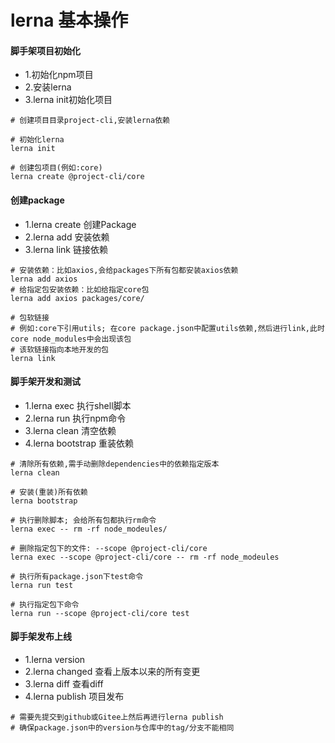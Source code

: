 # lerna 基本操作

#### 脚手架项目初始化
* 1.初始化npm项目
* 2.安装lerna
* 3.lerna init初始化项目
```shell
# 创建项目目录project-cli,安装lerna依赖

# 初始化lerna
lerna init

# 创建包项目(例如:core)
lerna create @project-cli/core
```

#### 创建package
* 1.lerna create 创建Package
* 2.lerna add 安装依赖
* 3.lerna link 链接依赖
```shell
# 安装依赖：比如axios,会给packages下所有包都安装axios依赖
lerna add axios
# 给指定包安装依赖：比如给指定core包
lerna add axios packages/core/

# 包软链接
# 例如:core下引用utils; 在core package.json中配置utils依赖,然后进行link,此时core node_modules中会出现该包
# 该软链接指向本地开发的包
lerna link
```

#### 脚手架开发和测试
* 1.lerna exec 执行shell脚本
* 2.lerna run 执行npm命令
* 3.lerna clean 清空依赖
* 4.lerna bootstrap 重装依赖
```shell
# 清除所有依赖,需手动删除dependencies中的依赖指定版本
lerna clean

# 安装(重装)所有依赖
lerna bootstrap

# 执行删除脚本; 会给所有包都执行rm命令
lerna exec -- rm -rf node_modeules/

# 删除指定包下的文件: --scope @project-cli/core 
lerna exec --scope @project-cli/core -- rm -rf node_modeules

# 执行所有package.json下test命令
lerna run test

# 执行指定包下命令
lerna run --scope @project-cli/core test
```

#### 脚手架发布上线
* 1.lerna version 
* 2.lerna changed 查看上版本以来的所有变更
* 3.lerna diff 查看diff
* 4.lerna publish 项目发布
```shell
# 需要先提交到github或Gitee上然后再进行lerna publish
# 确保package.json中的version与仓库中的tag/分支不能相同
```

